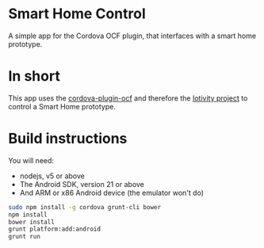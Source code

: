 # Smart Home Control

A simple app for the Cordova OCF plugin, that interfaces with a smart home prototype.


# In short

This app uses the [cordova-plugin-ocf](https://github.com/siovene/cordova-plugin-ocf/) and therefore the [Iotivity project](https://www.iotivity.org/) to control a Smart Home prototype.


# Build instructions

You will need:
 - nodejs, v5 or above
 - The Android SDK, version 21 or above
 - And ARM or x86 Android device (the emulator won't do)

 ```bash
 sudo npm install -g cordova grunt-cli bower
 npm install
 bower install
 grunt platform:add:android
 grunt run
 ```
